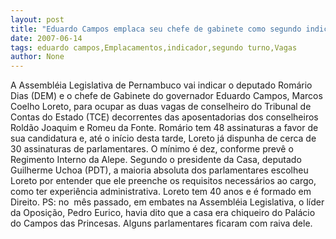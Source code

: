 ```yaml
---
layout: post
title: "Eduardo Campos emplaca seu chefe de gabinete como segundo indicado para vagas abertas do TCE"
date: 2007-06-14
tags: eduardo campos,Emplacamentos,indicador,segundo turno,Vagas
author: None
---
```

A Assembl&eacute;ia Legislativa de Pernambuco vai indicar o deputado Rom&aacute;rio Dias (DEM) e o chefe de Gabinete do governador Eduardo Campos, Marcos Coelho Loreto, para ocupar as duas vagas de conselheiro do Tribunal de Contas do Estado (TCE) decorrentes das aposentadorias dos conselheiros Rold&atilde;o Joaquim e Romeu da Fonte.
Rom&aacute;rio tem 48 assinaturas a favor de sua candidatura e, at&eacute; o in&iacute;cio desta tarde, Loreto j&aacute; dispunha de cerca de 30 assinaturas de parlamentares. O m&iacute;nimo &eacute; dez, conforme prev&ecirc; o Regimento Interno da Alepe.
Segundo o presidente da Casa, deputado Guilherme Uchoa (PDT), a maioria absoluta dos parlamentares escolheu Loreto por entender que ele preenche os requisitos necess&aacute;rios ao cargo, como ter experi&ecirc;ncia administrativa. Loreto tem 40 anos e &eacute; formado em Direito.
PS: no&nbsp; m&ecirc;s passado, em embates na Assembl&eacute;ia Legislativa, o l&iacute;der da Oposi&ccedil;&atilde;o, Pedro Eurico, havia dito que a casa era chiqueiro do Pal&aacute;cio do Campos das Princesas. Alguns parlamentares ficaram com raiva dele. 